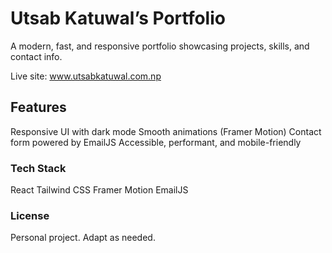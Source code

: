 # Utsab Katuwal’s Portfolio

A modern, fast, and responsive portfolio showcasing projects, skills, and contact info.

Live site: www.utsabkatuwal.com.np

## Features

Responsive UI with dark mode
Smooth animations (Framer Motion)
Contact form powered by EmailJS
Accessible, performant, and mobile-friendly


### Tech Stack

React 
Tailwind CSS 
Framer Motion
EmailJS 

### License
Personal project. Adapt as needed.

